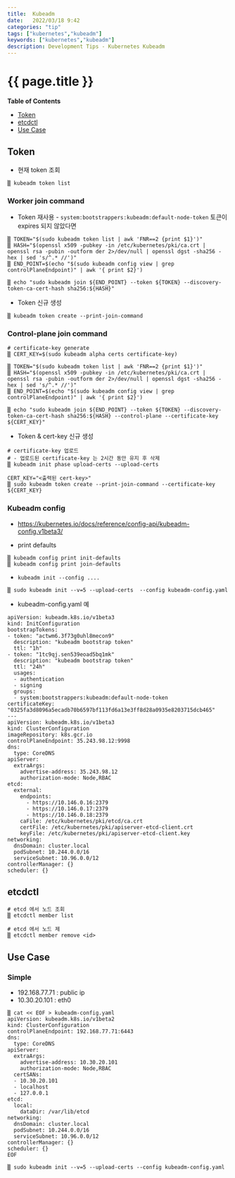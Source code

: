```yaml
---
title:  Kubeadm
date:   2022/03/18 9:42
categories: "tip"
tags: ["kubernetes","kubeadm"]
keywords: ["kubernetes","kubeadm"]
description: Development Tips - Kubernetes Kubeadm
---
```


# {{ page.title }}

**Table of Contents**

* [Token](#token)
* [etcdctl](#etcdctl)
* [Use Case](#use-case)


## Token

* 현재 token 조회

```
▒ kubeadm token list 
```

### Worker join command 

* Token 재사용 - `system:bootstrappers:kubeadm:default-node-token` 토큰이 expires 되지 않았다면

```
▒ TOKEN="$(sudo kubeadm token list | awk 'FNR==2 {print $1}')"
▒ HASH="$(openssl x509 -pubkey -in /etc/kubernetes/pki/ca.crt | openssl rsa -pubin -outform der 2>/dev/null | openssl dgst -sha256 -hex | sed 's/^.* //')"
▒ END_POINT=$(echo "$(sudo kubeadm config view | grep controlPlaneEndpoint)" | awk '{ print $2}')

▒ echo "sudo kubeadm join ${END_POINT} --token ${TOKEN} --discovery-token-ca-cert-hash sha256:${HASH}"
```

*  Token 신규 생성

```
▒ kubeadm token create --print-join-command
```

### Control-plane join command 

```
# certificate-key generate
▒ CERT_KEY=$(sudo kubeadm alpha certs certificate-key)

▒ TOKEN="$(sudo kubeadm token list | awk 'FNR==2 {print $1}')"
▒ HASH="$(openssl x509 -pubkey -in /etc/kubernetes/pki/ca.crt | openssl rsa -pubin -outform der 2>/dev/null | openssl dgst -sha256 -hex | sed 's/^.* //')"
▒ END_POINT=$(echo "$(sudo kubeadm config view | grep controlPlaneEndpoint)" | awk '{ print $2}')

▒ echo "sudo kubeadm join ${END_POINT} --token ${TOKEN} --discovery-token-ca-cert-hash sha256:${HASH} --control-plane --certificate-key ${CERT_KEY}"
```


* Token & cert-key 신규 생성

```
# certificate-key 업로드 
# - 업로드된 certificate-key 는 2시간 동안 유지 후 삭제
▒ kubeadm init phase upload-certs --upload-certs

CERT_KEY="<출력된 cert-key>"
▒ sudo kubeadm token create --print-join-command --certificate-key ${CERT_KEY}
```

### Kubeadm config

* https://kubernetes.io/docs/reference/config-api/kubeadm-config.v1beta3/

* print defaults
```
▒ kubeadm config print init-defaults
▒ kubeadm config print join-defaults
```


* `kubeadm init --config ....`
```
▒ sudo kubeadm init --v=5 --upload-certs  --config kubeadm-config.yaml
```

*  kubeadm-config.yaml 예

```
apiVersion: kubeadm.k8s.io/v1beta3
kind: InitConfiguration
bootstrapTokens:
- token: "actwm6.3f73g0uhl8mecon9"
  description: "kubeadm bootstrap token"
  ttl: "1h"
- token: "1tc9qj.sen539eoad5bq1mk"
  description: "kubeadm bootstrap token"
  ttl: "24h"
  usages:
  - authentication
  - signing
  groups:
  - system:bootstrappers:kubeadm:default-node-token
certificateKey: "0325fa3d8096a5ecadb70b6597bf113fd6a13e3ff8d28a0935e8203715dcb465"
---
apiVersion: kubeadm.k8s.io/v1beta3
kind: ClusterConfiguration
imageRepository: k8s.gcr.io
controlPlaneEndpoint: 35.243.98.12:9998
dns:
  type: CoreDNS
apiServer:
  extraArgs:
    advertise-address: 35.243.98.12
    authorization-mode: Node,RBAC
etcd:
  external:
    endpoints:
      - https://10.146.0.16:2379
      - https://10.146.0.17:2379
      - https://10.146.0.18:2379
    caFile: /etc/kubernetes/pki/etcd/ca.crt
    certFile: /etc/kubernetes/pki/apiserver-etcd-client.crt
    keyFile: /etc/kubernetes/pki/apiserver-etcd-client.key
networking:
  dnsDomain: cluster.local
  podSubnet: 10.244.0.0/16
  serviceSubnet: 10.96.0.0/12
controllerManager: {}
scheduler: {}
```

## etcdctl

```
# etcd 에서 노드 조회
▒ etcdctl member list

# etcd 에서 노드 제
▒ etcdctl member remove <id>
```


## Use Case

### Simple 
* 192.168.77.71 : public ip
* 10.30.20.101 : eth0

```
▒ cat << EOF > kubeadm-config.yaml
apiVersion: kubeadm.k8s.io/v1beta2
kind: ClusterConfiguration
controlPlaneEndpoint: 192.168.77.71:6443
dns:
  type: CoreDNS
apiServer:
  extraArgs:
    advertise-address: 10.30.20.101
    authorization-mode: Node,RBAC
  certSANs:
  - 10.30.20.101
  - localhost
  - 127.0.0.1
etcd:
  local:
    dataDir: /var/lib/etcd
networking:
  dnsDomain: cluster.local
  podSubnet: 10.244.0.0/16
  serviceSubnet: 10.96.0.0/12
controllerManager: {}
scheduler: {}
EOF

▒ sudo kubeadm init --v=5 --upload-certs --config kubeadm-config.yaml
```

